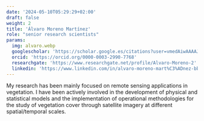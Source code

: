 ```yaml
---
date: '2024-05-10T05:29:29+02:00'
draft: false
weight: 2
title: 'Álvaro Moreno Martínez'
role: "senior research scientists"
params:
  img: alvaro.webp
  googlescholar: 'https://scholar.google.es/citations?user=vmedAiwAAAAJ&hl=es'
  orcid: 'https://orcid.org/0000-0003-2990-7768'
  researchgate: 'https://www.researchgate.net/profile/Alvaro-Moreno-2'
  linkedin: 'https://www.linkedin.com/in/alvaro-moreno-mart%C3%ADnez-bb193229/?originalSubdomain=es'
---
```


My research has been mainly focused on remote sensing applications in vegetation. I have been actively involved in the development of physical and statistical models and the implementation of operational methodologies for the study of vegetation cover through satellite imagery at different spatial/temporal scales.
